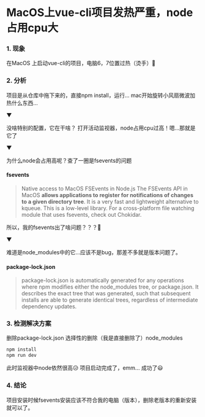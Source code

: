 # MacOS上vue-cli项目发热严重，node占用cpu大

### 1. 现象

在MacOS 上启动vue-cli的项目，电脑6，7位置过热（烫手）🥵

### 2. 分析

项目是从仓库中拖下来的，直接npm install，运行...
mac开始旋转小风扇微波加热什么东西...

▼

没啥特别的配置，它在干啥？
打开活动监视器，node占用cpu过高！嗯...那就是它了

▼

为什么node会占用高呢？查了一圈是fsevents的问题

#### fsevents

>Native access to MacOS FSEvents in Node.js
>The FSEvents API in MacOS **allows applications to register for notifications of changes to a given directory tree**. It is a very fast and lightweight alternative to kqueue.
>This is a low-level library. For a cross-platform file watching module that uses fsevents, check out Chokidar.

所以，我的fsevents出了啥问题？？？🧐

▼

难道是node_modules中的它...应该不是bug，那差不多就是版本问题了。

#### package-lock.json

> package-lock.json is automatically generated for any operations where npm modifies either the node_modules tree, or package.json. It describes the exact tree that was generated, such that subsequent installs are able to generate identical trees, regardless of intermediate dependency updates.

### 3. 检测解决方案

删除package-lock.json
选择性的删除（我是直接删除了）node_modules

```bash
npm install
npm run dev
```

此时监视器中node依然很高😥
项目启动完成了，emm...
成功了😃

### 4. 结论

项目安装时候fsevents安装应该不符合我的电脑（版本），删除老版本的重新安装就可以了。
